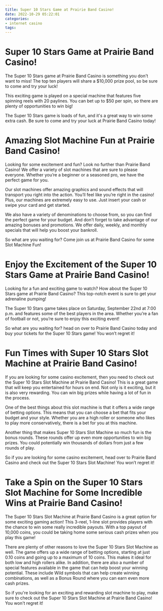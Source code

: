 ```yaml
---
title: Super 10 Stars Game at Prairie Band Casino!
date: 2022-10-29 05:22:01
categories:
- internet casino
tags:
---
```



#  Super 10 Stars Game at Prairie Band Casino!

The Super 10 Stars game at Prairie Band Casino is something you don't want to miss! The top ten players will share a $10,000 prize pool, so be sure to come and try your luck!

This exciting game is played on a special machine that features five spinning reels with 20 paylines. You can bet up to $50 per spin, so there are plenty of opportunities to win big!

The Super 10 Stars game is loads of fun, and it's a great way to win some extra cash. Be sure to come and try your luck at Prairie Band Casino today!

#  Amazing Slot Machine Fun at Prairie Band Casino!

Looking for some excitement and fun? Look no further than Prairie Band Casino! We offer a variety of slot machines that are sure to please everyone. Whether you’re a beginner or a seasoned pro, we have the perfect game for you.

Our slot machines offer amazing graphics and sound effects that will transport you right into the action. You’ll feel like you’re right in the casino! Plus, our machines are extremely easy to use. Just insert your cash or swipe your card and get started.

We also have a variety of denominations to choose from, so you can find the perfect game for your budget. And don’t forget to take advantage of our amazing bonuses and promotions. We offer daily, weekly, and monthly specials that will help you boost your bankroll.

So what are you waiting for? Come join us at Prairie Band Casino for some Slot Machine Fun!

#  Enjoy the Excitement of the Super 10 Stars Game at Prairie Band Casino!

Looking for a fun and exciting game to watch? How about the Super 10 Stars game at Prairie Band Casino? This top-notch event is sure to get your adrenaline pumping!

The Super 10 Stars game takes place on Saturday, September 22nd at 7:00 p.m. and features some of the best players in the area. Whether you’re a fan of football or not, you’re sure to enjoy this exciting event!

So what are you waiting for? head on over to Prairie Band Casino today and buy your tickets for the Super 10 Stars game! You won’t regret it!

#  Fun Times with Super 10 Stars Slot Machine at Prairie Band Casino!

If you are looking for some casino excitement, then you need to check out the Super 10 Stars Slot Machine at Prairie Band Casino! This is a great game that will keep you entertained for hours on end. Not only is it exciting, but it is also very rewarding. You can win big prizes while having a lot of fun in the process.

One of the best things about this slot machine is that it offers a wide range of betting options. This means that you can choose a bet that fits your budget and your style. Whether you are a high roller or someone who likes to play more conservatively, there is a bet for you at this machine.

Another thing that makes Super 10 Stars Slot Machine so much fun is the bonus rounds. These rounds offer up even more opportunities to win big prizes. You could potentially win thousands of dollars from just a few rounds of play.

So if you are looking for some casino excitement, head over to Prairie Band Casino and check out the Super 10 Stars Slot Machine! You won’t regret it!

#  Take a Spin on the Super 10 Stars Slot Machine for Some Incredible Wins at Prairie Band Casino!

The Super 10 Stars Slot Machine at Prairie Band Casino is a great option for some exciting gaming action! This 3-reel, 1-line slot provides players with the chance to win some really incredible payouts. With a top payout of 10,000 coins, you could be taking home some serious cash prizes when you play this game!

There are plenty of other reasons to love the Super 10 Stars Slot Machine as well. The game offers up a wide range of betting options, starting at just 0.10 coins and going up to a maximum of 10 coins. This makes it ideal for both low and high rollers alike. In addition, there are also a number of special features available in the game that can help boost your winning potential. These include Wild symbols that can help create winning combinations, as well as a Bonus Round where you can earn even more cash prizes.

So if you're looking for an exciting and rewarding slot machine to play, make sure to check out the Super 10 Stars Slot Machine at Prairie Band Casino! You won't regret it!